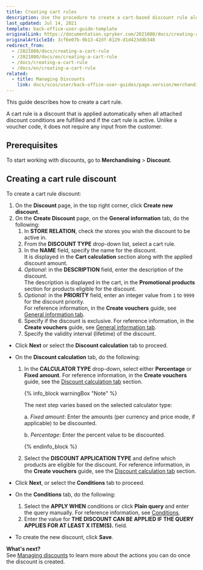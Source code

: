 ```yaml
---
title: Creating cart rules
description: Use the procedure to create a cart-based discount rule along with its conditions in the Back Office.
last_updated: Jul 14, 2021
template: back-office-user-guide-template
originalLink: https://documentation.spryker.com/2021080/docs/creating-a-cart-rule
originalArticleId: 3cf6e07b-9b13-42df-8129-d1d423ddb348
redirect_from:
  - /2021080/docs/creating-a-cart-rule
  - /2021080/docs/en/creating-a-cart-rule
  - /docs/creating-a-cart-rule
  - /docs/en/creating-a-cart-rule
related:
  - title: Managing Discounts
    link: docs/scos/user/back-office-user-guides/page.version/merchandising/discount/managing-discounts.html
---
```


This guide describes how to create a cart rule.

A cart rule is a discount that is applied automatically when all attached discount conditions are fulfilled and if the cart rule is active. Unlike a voucher code, it does not require any input from the customer.

## Prerequisites

To start working with discounts, go to **Merchandising** > **Discount**.

## Creating a cart rule discount

To create a cart rule discount:
1. On the **Discount** page, in the top right corner, click **Create new discount**.
2. On the **Create Discount** page, on the **General information** tab, do the following:
    1. In **STORE RELATION**, check the stores you wish the discount to be active in.
    2. From the **DISCOUNT TYPE** drop-down list, select a cart rule.
    3. In the **NAME** field, specify the name for the discount. <br>It is displayed in the **Cart calculation** section along with the applied discount amount.
    4. _Optional_: in the **DESCRIPTION** field, enter the description of the discount. <br>The description is displayed in the cart, in the **Promotional products** section for products eligible for the discount.
    5. _Optional_: in the **PRIORITY** field, enter an integer value from `1` to `9999` for the discount priority. <br>For reference information, in the **Create vouchers** guide, see [General information tab](/docs/scos/user/back-office-user-guides/{{page.version}}/merchandising/discount/creating-vouchers.html#general-information-tab).
    6. Specify if the discount is exclusive. For reference information, in the **Create vouchers** guide, see [General information tab](/docs/scos/user/back-office-user-guides/{{page.version}}/merchandising/discount/creating-vouchers.html#general-information-tab).
    7. Specify the validity interval (lifetime) of the discount.
* Click **Next** or select the **Discount calculation** tab to proceed.

* On the **Discount calculation** tab, do the following:
    1.  In the **CALCULATOR TYPE** drop-down, select either **Percentage** or **Fixed amount**. For reference information, in the **Create vouchers** guide, see the [Discount calculation tab](/docs/scos/user/back-office-user-guides/{{page.version}}/merchandising/discount/creating-vouchers.html#discount-calculation-tab) section.

        {% info_block warningBox "Note" %}

        The next step varies based on the selected calculator type:

          a. *Fixed amount*: Enter the amounts (per currency and price mode, if applicable) to be discounted.

          b. *Percentage*: Enter the percent value to be discounted.

        {% endinfo_block %}

    2. Select the **DISCOUNT APPLICATION TYPE** and define which products are eligible for the discount. For reference information, in the **Create vouchers** guide, see the [Discount calculation tab](/docs/scos/user/back-office-user-guides/{{page.version}}/merchandising/discount/creating-vouchers.html#discount-calculation-tab) section.
 * Click **Next**, or select the **Conditions** tab to proceed.
 * On the **Conditions** tab, do the following:
    1. Select the **APPLY WHEN** conditions or click **Plain query** and enter the query manually. For reference information, see [Conditions](/docs/scos/user/back-office-user-guides/{{page.version}}/merchandising/discount/creating-vouchers.html#conditions).
    2. Enter the value for **THE DISCOUNT CAN BE APPLIED IF THE QUERY APPLIES FOR AT LEAST X ITEM(S).** field.
* To create the new discount, click **Save**.


**What's next?**
<br>See [Managing discounts](/docs/scos/user/back-office-user-guides/{{page.version}}/merchandising/discount/managing-discounts.html) to learn more about the actions you can do once the discount is created.
